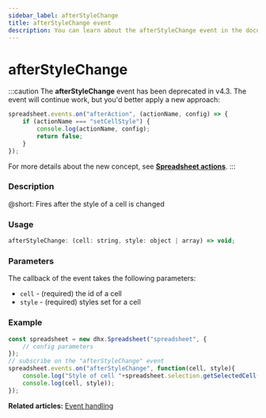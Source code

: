 ```yaml
---
sidebar_label: afterStyleChange
title: afterStyleChange event
description: You can learn about the afterStyleChange event in the documentation of the DHTMLX JavaScript Spreadsheet library. Browse developer guides and API reference, try out code examples and live demos, and download a free 30-day evaluation version of DHTMLX Spreadsheet.
---
```


# afterStyleChange

:::caution
The **afterStyleChange** event has been deprecated in v4.3. The event will continue work, but you'd better apply a new approach:

~~~js
spreadsheet.events.on("afterAction", (actionName, config) => {
    if (actionName === "setCellStyle") {
        console.log(actionName, config);
        return false;
    }
});
~~~

For more details about the new concept, see **[Spreadsheet actions](api/overview/actions_overview.md)**. 
:::

### Description

@short: Fires after the style of a cell is changed

### Usage

~~~jsx
afterStyleChange: (cell: string, style: object | array) => void;
~~~

### Parameters

The callback of the event takes the following parameters:

- `cell` - (required) the id of a cell
- `style` - (required) styles set for a cell

### Example

~~~jsx {5-8}
const spreadsheet = new dhx.Spreadsheet("spreadsheet", {
    // config parameters
});
// subscribe on the "afterStyleChange" event
spreadsheet.events.on("afterStyleChange", function(cell, style){
    console.log("Style of cell "+spreadsheet.selection.getSelectedCell()+" is changed");
    console.log(cell, style));
});
~~~

**Related articles:** [Event handling](handling_events.md)